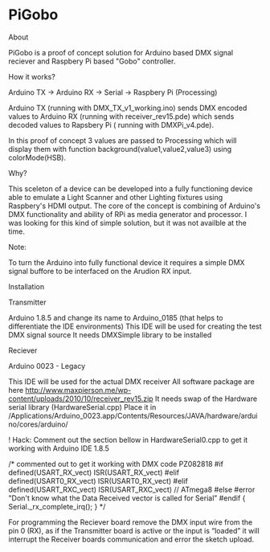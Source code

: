 # PiGobo

About

PiGobo is a proof of concept solution for Arduino based DMX signal reciever and Raspbery Pi based "Gobo" controller.

How it works?

Arduino TX -> Arduino RX -> Serial -> Raspbery Pi (Processing)

Arduino TX (running with DMX_TX_v1_working.ino) sends DMX encoded values to Arduino RX (running with receiver_rev15.pde) which sends decoded values to Rapsbery Pi ( running with DMXPi_v4.pde).

In this proof of concept 3 values are passed to Processing which will display them with function background(value1,value2,value3) using colorMode(HSB).

Why?

This sceleton of a device can be developed into a fully functioning device able to emulate a Light Scanner and other Lighting fixtures using Raspbery's HDMI output. The core of the concept is combining of Arduino's DMX functionality and ability of RPi as media generator and processor.
I was looking for this kind of simple solution, but it was not availble at the time.

Note:

To turn the Arduino into fully functional device it requires a simple DMX signal buffore to be interfaced on the Arudion RX input.


Installation 

Transmitter

Arduino 1.8.5 and change its name to Arduino_0185 (that helps to differentiate the IDE environments) 
This IDE will be used for creating the test DMX signal source
It needs DMXSimple library to be installed

Reciever

Arduino 0023 - Legacy

This IDE will be used for the actual DMX receiver
All software package are here http://www.maxpierson.me/wp-content/uploads/2010/10/receiver_rev15.zip
It needs swap of the Hardware serial library (HardwareSerial.cpp)
Place it in /Applications/Arduino_0023.app/Contents/Resources/JAVA/hardware/arduino/cores/arduino/

! Hack:
Comment out the section bellow in HardwareSerial0.cpp to get it working with Arduino IDE 1.8.5

/* commented out to get it working with DMX code PZ082818 
		#if defined(USART_RX_vect) ISR(USART_RX_vect) 
		#elif defined(USART0_RX_vect) ISR(USART0_RX_vect) 
		#elif defined(USART_RXC_vect) ISR(USART_RXC_vect) // ATmega8 
		#else 
		#error "Don't know what the Data Received vector is called for Serial” 
		#endif 
		{ Serial._rx_complete_irq(); } 
		*/

For programming the Reciever board remove the DMX input wire from the pin 0 (RX), as if the Transmitter board is active or the input is “loaded” it will interrupt the Receiver boards communication and error the sketch upload.









